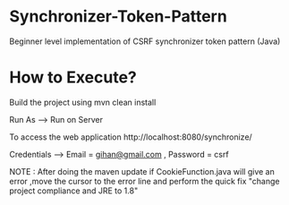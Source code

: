 # Synchronizer-Token-Pattern
Beginner level implementation of CSRF synchronizer token pattern (Java) 
# How to Execute?
Build the project using mvn clean install

Run As      --> Run on Server

To access the web application http://localhost:8080/synchronize/

Credentials --> Email = gihan@gmail.com , Password = csrf

NOTE : After doing the maven update if CookieFunction.java will give an error ,move the cursor to the error line and perform the quick fix "change project compliance and JRE to 1.8"
